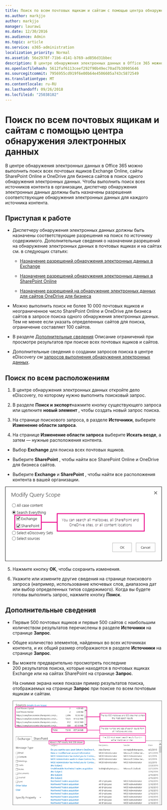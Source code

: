 ```yaml
---
title: Поиск по всем почтовых ящикам и сайтам с помощью центра обнаружения электронных данных
ms.author: markjjo
author: markjjo
manager: laurawi
ms.date: 12/30/2016
ms.audience: Admin
ms.topic: article
ms.service: o365-administration
localization_priority: Normal
ms.assetid: 56e2978f-71b6-4141-b769-ad856d31bbec
description: В центре обнаружения электронных данных в Office 365 можно выполнить поиск всех почтовых ящиков Exchange Online, сайты SharePoint Online и OneDrive для бизнеса сайтов в поиск одного обнаружения электронных данных. Чтобы выполнить поиск всех источников контента в организации, диспетчер обнаружения электронных данных должны быть назначены разрешения соответствующие обнаружения электронных данных для каждого источника контента.
ms.openlocfilehash: 5612faf6113ceef292f90b49ec70ad7b30905646
ms.sourcegitcommit: 7956955cd919f6e00b64e4506605a743c5872549
ms.translationtype: MT
ms.contentlocale: ru-RU
ms.lasthandoff: 09/26/2018
ms.locfileid: "25038102"
---
```

# <a name="search-all-mailboxes-and-sites-using-the-ediscovery-center"></a>Поиск по всем почтовых ящикам и сайтам с помощью центра обнаружения электронных данных

В центре обнаружения электронных данных в Office 365 можно выполнить поиск всех почтовых ящиков Exchange Online, сайты SharePoint Online и OneDrive для бизнеса сайтов в поиск одного обнаружения электронных данных. Чтобы выполнить поиск всех источников контента в организации, диспетчер обнаружения электронных данных должны быть назначены разрешения соответствующие обнаружения электронных данных для каждого источника контента. 
  
## <a name="before-you-begin"></a>Приступая к работе

- Диспетчеру обнаружения электронных данных должны быть назначены соответствующие разрешения на поиск по источнику содержимого. Дополнительные сведения о назначении разрешений на обнаружение электронных данных в почтовых ящиках и на сайтах см. в следующих статьях: 
    
  - [Назначение разрешений обнаружения электронных данных в Exchange](https://go.microsoft.com/fwlink/p/?LinkId=526886)
    
  - [Назначение разрешений обнаружения электронных данных в SharePoint Online](https://go.microsoft.com/fwlink/p/?LinkId=526885)
    
  - [Назначение разрешений на обнаружение электронных данных для сайтов OneDrive для бизнеса](assign-permissions-to-onedrive-for-business-sites.md)
    
- Можно выполнить поиск не более 10 000 почтовых ящиков и неограниченное число SharePoint Online и OneDrive для бизнеса сайтов в запросе поиска одного обнаружения электронных данных. Тем не менее если указать определенных сайтов для поиска, ограничение составляет 100 сайтов.
    
- В разделе [Дополнительные сведения](search-all-mailboxes-and-sites-with-ediscovery.md#moreinfo) Описание ограничений при просмотре результатов при поиске всех почтовых ящиков и сайтов. 
    
- Дополнительные сведения о создании запросов поиска в центре eDiscovery см [запросов выполнения обнаружения электронных данных](https://go.microsoft.com/fwlink/p/?LinkID=404032).
    
## <a name="search-all-locations"></a>Поиск по всем расположениям

1. В центре обнаружения электронных данных откройте дело eDiscovery, по которому нужно выполнить поисковый запрос.
    
2. В разделе **Поиск и экспорт**нажмите кнопку существующего запроса или щелкните **новый элемент** , чтобы создать новый запрос поиска. 
    
3. На странице поискового запроса, в разделе **Источники**, выберите **Изменение области запроса**.
    
4. На странице **Изменение области запроса** выберите **Искать везде**, а затем — нужные расположения контента.
    
  - Выбор **Exchange** для поиска всех почтовых ящиков. 
    
  - Выберите **SharePoint** , чтобы найти все SharePoint Online и OneDrive для бизнеса сайтов. 
    
  - Выберите **Exchange** и **SharePoint** , чтобы найти все расположения контента в вашей организации. 
    
![Поиск по всем почтовым ящикам и сайтам](media/e1f919ab-5596-43bb-a3c9-626cd41067b3.gif)
  
5. Нажмите кнопку **OK**, чтобы сохранить изменения. 
    
6. Укажите или измените другие сведения на странице поискового запроса (например, использование ключевых слов, диапазона дат или выбор определенных типов содержимого). Когда вы будете готовы выполнить запрос, нажмите кнопку **Поиск**. 
    
## <a name="more-information"></a>Дополнительные сведения
<a name="moreinfo"> </a>

- Первые 500 почтовых ящиков и первые 500 сайтов с наибольшим количеством результатов перечислены в разделе **Источники** на странице **Запрос**. 
    
- Общее количество элементов, найденных во всех источниках контента, и их общий размер отображаются в разделе **Источники** на странице **Запрос**. 
 
    
- Вы можете предварительно просмотреть последние 200 результатов поиска, которые находятся в почтовых ящиках Exchange или на сайтах SharePoint на странице **Запрос**. 
    
    На снимке экрана ниже показан пример результатов поиска, отображаемых на странице **Запрос** при поиске по всем почтовым ящикам и сайтам. 
    
    ![Снимок экрана с результатами поиска во всех расположениях](media/4bf430f6-41ab-4bf6-afa9-33c3f6fd8b16.gif)
  

